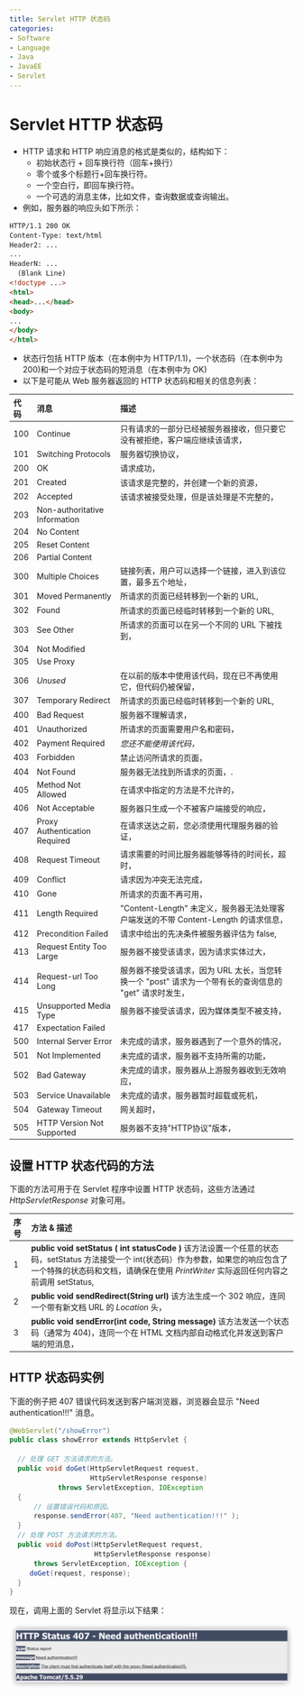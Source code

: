 ```yaml
---
title: Servlet HTTP 状态码
categories:
- Software
- Language
- Java
- JavaEE
- Servlet
---
```

# Servlet HTTP 状态码

- HTTP 请求和 HTTP 响应消息的格式是类似的，结构如下：
    - 初始状态行 + 回车换行符（回车+换行）
    - 零个或多个标题行+回车换行符。
    - 一个空白行，即回车换行符。
    - 一个可选的消息主体，比如文件，查询数据或查询输出。
- 例如，服务器的响应头如下所示：

```html
HTTP/1.1 200 OK
Content-Type: text/html
Header2: ...
...
HeaderN: ...
  (Blank Line)
<!doctype ...>
<html>
<head>...</head>
<body>
...
</body>
</html>
```

- 状态行包括 HTTP 版本（在本例中为 HTTP/1.1)，一个状态码（在本例中为 200)和一个对应于状态码的短消息（在本例中为 OK)
- 以下是可能从 Web 服务器返回的 HTTP 状态码和相关的信息列表：

| 代码 | 消息                          | 描述                                                         |
| :--- | :---------------------------- | :----------------------------------------------------------- |
| 100  | Continue                      | 只有请求的一部分已经被服务器接收，但只要它没有被拒绝，客户端应继续该请求， |
| 101  | Switching Protocols           | 服务器切换协议，                                             |
| 200  | OK                            | 请求成功，                                                   |
| 201  | Created                       | 该请求是完整的，并创建一个新的资源，                         |
| 202  | Accepted                      | 该请求被接受处理，但是该处理是不完整的，                     |
| 203  | Non-authoritative Information |                                                              |
| 204  | No Content                    |                                                              |
| 205  | Reset Content                 |                                                              |
| 206  | Partial Content               |                                                              |
| 300  | Multiple Choices              | 链接列表，用户可以选择一个链接，进入到该位置，最多五个地址， |
| 301  | Moved Permanently             | 所请求的页面已经转移到一个新的 URL,                         |
| 302  | Found                         | 所请求的页面已经临时转移到一个新的 URL,                     |
| 303  | See Other                     | 所请求的页面可以在另一个不同的 URL 下被找到，                |
| 304  | Not Modified                  |                                                              |
| 305  | Use Proxy                     |                                                              |
| 306  | *Unused*                      | 在以前的版本中使用该代码，现在已不再使用它，但代码仍被保留， |
| 307  | Temporary Redirect            | 所请求的页面已经临时转移到一个新的 URL,                     |
| 400  | Bad Request                   | 服务器不理解请求，                                           |
| 401  | Unauthorized                  | 所请求的页面需要用户名和密码，                               |
| 402  | Payment Required              | *您还不能使用该代码，*                                       |
| 403  | Forbidden                     | 禁止访问所请求的页面，                                       |
| 404  | Not Found                     | 服务器无法找到所请求的页面，.                                |
| 405  | Method Not Allowed            | 在请求中指定的方法是不允许的，                               |
| 406  | Not Acceptable                | 服务器只生成一个不被客户端接受的响应，                       |
| 407  | Proxy Authentication Required | 在请求送达之前，您必须使用代理服务器的验证，                 |
| 408  | Request Timeout               | 请求需要的时间比服务器能够等待的时间长，超时，               |
| 409  | Conflict                      | 请求因为冲突无法完成，                                       |
| 410  | Gone                          | 所请求的页面不再可用，                                       |
| 411  | Length Required               | "Content-Length" 未定义，服务器无法处理客户端发送的不带 Content-Length 的请求信息， |
| 412  | Precondition Failed           | 请求中给出的先决条件被服务器评估为 false,                   |
| 413  | Request Entity Too Large      | 服务器不接受该请求，因为请求实体过大，                       |
| 414  | Request-url Too Long          | 服务器不接受该请求，因为 URL 太长，当您转换一个 "post" 请求为一个带有长的查询信息的 "get" 请求时发生， |
| 415  | Unsupported Media Type        | 服务器不接受该请求，因为媒体类型不被支持，                   |
| 417  | Expectation Failed            |                                                              |
| 500  | Internal Server Error         | 未完成的请求，服务器遇到了一个意外的情况，                   |
| 501  | Not Implemented               | 未完成的请求，服务器不支持所需的功能，                       |
| 502  | Bad Gateway                   | 未完成的请求，服务器从上游服务器收到无效响应，               |
| 503  | Service Unavailable           | 未完成的请求，服务器暂时超载或死机，                         |
| 504  | Gateway Timeout               | 网关超时，                                                   |
| 505  | HTTP Version Not Supported    | 服务器不支持"HTTP协议"版本，                                 |

## 设置 HTTP 状态代码的方法

下面的方法可用于在 Servlet 程序中设置 HTTP 状态码，这些方法通过 *HttpServletResponse* 对象可用。

| 序号 | 方法 & 描述                                                  |
| :--- | :----------------------------------------------------------- |
| 1    | **public void setStatus ( int statusCode )** 该方法设置一个任意的状态码，setStatus 方法接受一个 int(状态码）作为参数，如果您的响应包含了一个特殊的状态码和文档，请确保在使用 *PrintWriter* 实际返回任何内容之前调用 setStatus, |
| 2    | **public void sendRedirect(String url)** 该方法生成一个 302 响应，连同一个带有新文档 URL 的 *Location* 头， |
| 3    | **public void sendError(int code, String message)** 该方法发送一个状态码（通常为 404)，连同一个在 HTML 文档内部自动格式化并发送到客户端的短消息， |

## HTTP 状态码实例

下面的例子把 407 错误代码发送到客户端浏览器，浏览器会显示 "Need authentication!!!" 消息。

```java
@WebServlet("/showError")
public class showError extends HttpServlet {

  // 处理 GET 方法请求的方法。
  public void doGet(HttpServletRequest request,
                    HttpServletResponse response)
            throws ServletException, IOException
  {
      // 设置错误代码和原因。
      response.sendError(407, "Need authentication!!!" );
  }
  // 处理 POST 方法请求的方法。
  public void doPost(HttpServletRequest request,
                     HttpServletResponse response)
      throws ServletException, IOException {
     doGet(request, response);
  }
}
```

现在，调用上面的 Servlet 将显示以下结果：

![](https://raw.githubusercontent.com/LuShan123888/Files/main/Pictures/2020-12-10-2020-11-06-image-20200920102106261.png)
